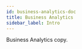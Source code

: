 ```yaml
---
id: business-analytics-doc
title: Business Analytics
sidebar_label: Intro
---
```


Business Analytics copy.